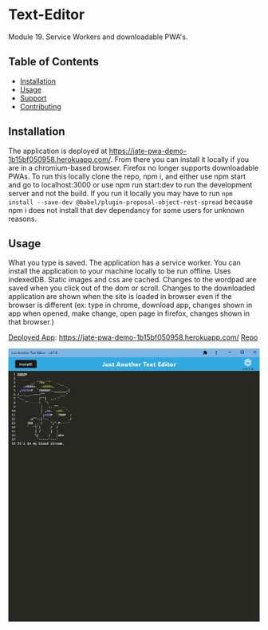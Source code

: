 # Text-Editor

Module 19. Service Workers and downloadable PWA's. 

## Table of Contents

- [Installation](#installation)
- [Usage](#usage)
- [Support](#support)
- [Contributing](#contributing)

## Installation

The application is deployed at https://jate-pwa-demo-1b15bf050958.herokuapp.com/. From there you can install it locally if you are in a chromium-based browser. Firefox no longer supports downloadable PWAs. 
To run this locally clone the repo, npm i, and either use npm start and go to localhost:3000 or use npm run start:dev to run the development server and not the build. 
If you run it locally you may have to run 
` npm install --save-dev @babel/plugin-proposal-object-rest-spread `
because npm i does not install that dev dependancy for some users for unknown reasons.

## Usage

What you type is saved. The application has a service worker. You can install the application to your machine locally to be run offline. Uses indexedDB. Static images and css are cached. 
Changes to the wordpad are saved when you click out of the dom or scroll. Changes to the downloaded application are shown when the site is loaded in browser even if the browser is different (ex: type in chrome, download app, changes shown in app when opened, make change, open page in firefox, changes shown in that browser.)

[Deployed App](https://jate-pwa-demo-1b15bf050958.herokuapp.com/): https://jate-pwa-demo-1b15bf050958.herokuapp.com/
[Repo](https://github.com/LaurenWollaston/Text-Editor)

![Screenshot of application](./demo.png)
